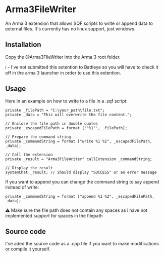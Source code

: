 # Arma3FileWriter

An Arma 3 extension that allows SQF scripts to write or append data to external files. It's currently has no linux support, just windows.

## Installation
Copy the @Arma3FileWriter into the Arma 3 root folder. 

ℹ - I've not submitted this extention to Battleye so you will have to check it off in the arma 3 launcher in order to use this extention.

## Usage

Here in an example on how to write to a file in a .sqf script:
```
private _filePath = "C:\your_path\file.txt"; 
private _data = "This will overwrite the file content.";

// Enclose the file path in double quotes
private _escapedFilePath = format ['"%1"', _filePath];

// Prepare the command string
private _commandString = format ["write %1 %2", _escapedFilePath, _data];

// Call the extension
private _result = "Arma3FileWriter" callExtension _commandString;

// Display the result
systemChat _result; // Should display "SUCCESS" or an error message
```
If you want to append you can change the command string to say append instead of write:
```
private _commandString = format ["append %1 %2", _escapedFilePath, _data];
```
⚠ Make sure the file path does not contain any spaces as i have not implemented support for spaces in the filepath

## Source code
I've aded the source code as a .cpp file if you want to make modifications or compile it yourself.